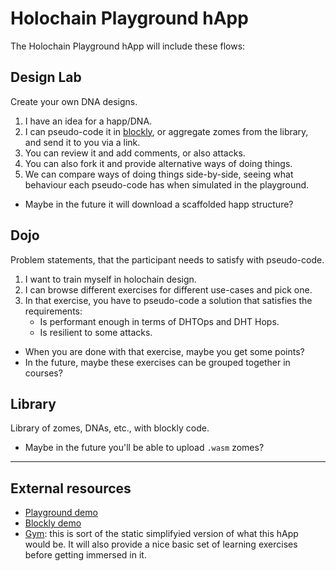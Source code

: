 # Holochain Playground hApp

The Holochain Playground hApp will include these flows:

## Design Lab

Create your own DNA designs.

1. I have an idea for a happ/DNA.
2. I can pseudo-code it in [blockly](https://holochain-playground.github.io/blockly), or aggregate zomes from the library, and send it to you via a link.
3. You can review it and add comments, or also attacks.
4. You can also fork it and provide alternative ways of doing things.
5. We can compare ways of doing things side-by-side, seeing what behaviour each pseudo-code has when simulated in the playground.

- Maybe in the future it will download a scaffolded happ structure?

## Dojo

Problem statements, that the participant needs to satisfy with pseudo-code.

1. I want to train myself in holochain design.
2. I can browse different exercises for different use-cases and pick one.
3. In that exercise, you have to pseudo-code a solution that satisfies the requirements:
   - Is performant enough in terms of DHTOps and DHT Hops.
   - Is resilient to some attacks.

- When you are done with that exercise, maybe you get some points?
- In the future, maybe these exercises can be grouped together in courses?

## Library

Library of zomes, DNAs, etc., with blockly code.

- Maybe in the future you'll be able to upload `.wasm` zomes?

---

## External resources

- [Playground demo](https://holochain-playground.github.io/)
- [Blockly demo](https://holochain-playground.github.io/blockly)
- [Gym](https://holochain-gym.github.io/): this is sort of the static simplifyied version of what this hApp would be. It will also provide a nice basic set of learning exercises before getting immersed in it.

